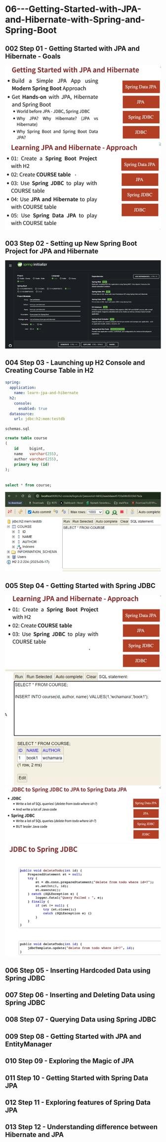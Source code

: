 # 06---Getting-Started-with-JPA-and-Hibernate-with-Spring-and-Spring-Boot

## 002 Step 01 - Getting Started with JPA and Hibernate - Goals

![alt text](image.png)
![alt text](image-1.png)

## 003 Step 02 - Setting up New Spring Boot Project for JPA and Hibernate

![alt text](image-2.png)

## 004 Step 03 - Launching up H2 Console and Creating Course Table in H2

```yml
spring:
  application:
    name: learn-jpa-and-hibernate
  h2:
    console:
      enabled: true
  datasource:
    url: jdbc:h2:mem:testdb
```

`schemas.sql`

```sql
create table course
(
    id     bigint,
    name   varchar(255),
    author varchar(255),
    primary key (id)
);


select * from course;
```

![alt text](image-3.png)

## 005 Step 04 - Getting Started with Spring JDBC

![alt text](image-4.png)
![alt text](image-5.png)
![alt text](image-6.png)
![alt text](image-7.png)

## 006 Step 05 - Inserting Hardcoded Data using Spring JDBC

## 007 Step 06 - Inserting and Deleting Data using Spring JDBC

## 008 Step 07 - Querying Data using Spring JDBC

## 009 Step 08 - Getting Started with JPA and EntityManager

## 010 Step 09 - Exploring the Magic of JPA

## 011 Step 10 - Getting Started with Spring Data JPA

## 012 Step 11 - Exploring features of Spring Data JPA

## 013 Step 12 - Understanding difference between Hibernate and JPA
